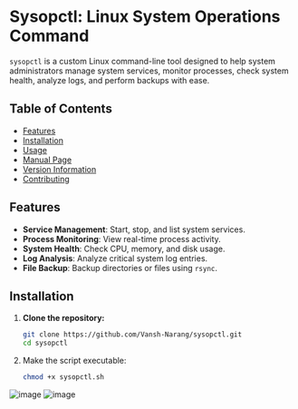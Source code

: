 # Sysopctl: Linux System Operations Command

`sysopctl` is a custom Linux command-line tool designed to help system administrators manage system services, monitor processes, check system health, analyze logs, and perform backups with ease.

## Table of Contents

- [Features](#features)
- [Installation](#installation)
- [Usage](#usage)
- [Manual Page](#manual-page)
- [Version Information](#version-information)
- [Contributing](#contributing)

## Features

- **Service Management**: Start, stop, and list system services.
- **Process Monitoring**: View real-time process activity.
- **System Health**: Check CPU, memory, and disk usage.
- **Log Analysis**: Analyze critical system log entries.
- **File Backup**: Backup directories or files using `rsync`.

## Installation

1. **Clone the repository:**
   ```bash
   git clone https://github.com/Vansh-Narang/sysopctl.git
   cd sysopctl
2. Make the script executable:
   ```bash
   chmod +x sysopctl.sh

![image](https://github.com/user-attachments/assets/44f649b1-5a06-44fe-8e71-cbcb55a0e6fe)
![image](https://github.com/user-attachments/assets/e08aa320-1a9d-48c7-a606-03cf0d1ebbf4)
